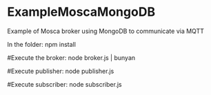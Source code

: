 # ExampleMoscaMongoDB
Example of Mosca broker using MongoDB to communicate via MQTT

In the folder:
npm install

#Execute the broker:
  node broker.js | bunyan

#Execute publisher:
  node publisher.js

#Execute subscriber:
  node subscriber.js
